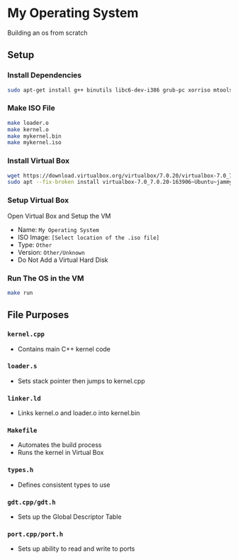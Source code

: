 # My Operating System
Building an os from scratch

## Setup
### Install Dependencies
```bash
sudo apt-get install g++ binutils libc6-dev-i386 grub-pc xorriso mtools
```

### Make ISO File
```bash
make loader.o
make kernel.o
make mykernel.bin
make mykernel.iso
```

### Install Virtual Box
```bash
wget https://download.virtualbox.org/virtualbox/7.0.20/virtualbox-7.0_7.0.20-163906~Ubuntu~jammy_amd64.deb
sudo apt --fix-broken install virtualbox-7.0_7.0.20-163906~Ubuntu~jammy_amd64.deb
```

### Setup Virtual Box
Open Virtual Box and Setup the VM
- Name: `My Operating System`
- ISO Image: `[Select location of the .iso file]`
- Type: `Other`
- Version: `Other/Unknown`
- Do Not Add a Virtual Hard Disk

### Run The OS in the VM
```bash
make run
```

## File Purposes
### `kernel.cpp`
- Contains main C++ kernel code
### `loader.s`
- Sets stack pointer then jumps to kernel.cpp
### `linker.ld`
- Links kernel.o and loader.o into kernel.bin
### `Makefile`
- Automates the build process
- Runs the kernel in Virtual Box
### `types.h`
- Defines consistent types to use
### `gdt.cpp/gdt.h`
- Sets up the Global Descriptor Table
### `port.cpp/port.h`
- Sets up ability to read and write to ports